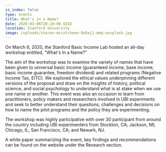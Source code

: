 ```yaml
---
is_index: false
type: events
title: What's in a Name?
date: 2020-03-06T20:10:09.024Z
location: Stanford University
image: /uploads/sharon-mccutcheon-8a5ej1-mmq-unsplash.jpg
---
```

On March 6, 2020, the Stanford Basic Income Lab hosted an all-day workshop entitled, "What's In a Name?"

The aim of the workshop was to examine the variety of names that have been given to universal basic income (guaranteed income, base income, basic income guarantee, freedom dividend) and related programs (Negative Income Tax, EITC). We explored the ethical values underpinning different versions of the proposal and draw on the insights of history, political science, and social psychology to understand what is at stake when we use one name or another. This event was also an occasion to learn from practitioners, policy makers and researchers involved in UBI experiments and seek to better understand their questions, challenges and decisions on how to name the pilot programs and the policy they are experimenting. 

The workshop was highly participative with over 30 participant from around the country including UBI experimenters from Stockton, CA; Jackson, MI; Chicago, IL; San Francisco, CA; and Newark, NJ.  

A white paper summarizing the event, key findings and recommendations can be found on the website under the Research section.